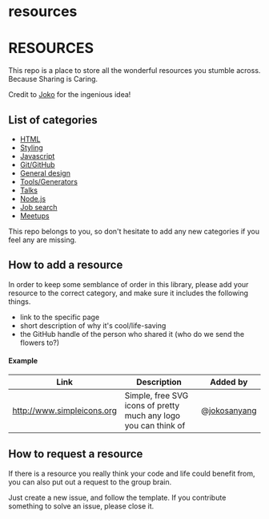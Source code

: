 # resources

# RESOURCES

This repo is a place to store all the wonderful resources you stumble across.
Because Sharing is Caring. 

Credit to [Joko](https://github.com/jokosanyang) for the ingenious idea!

## List of categories

- [HTML](./directory/html.md)
- [Styling](./directory/styling.md)
- [Javascript](./directory/javascript.md)
- [Git/GitHub](./directory/git.md)
- [General design](./directory/design.md)
- [Tools/Generators](./directory/tools.md)
- [Talks](./directory/talks.md)
- [Node.js](./directory/node.md)
- [Job search](./directory/jobs.md)
- [Meetups](./directory/meetups.md)

This repo belongs to you, so don't hesitate to add any new categories if you feel any are missing.

## How to add a resource

In order to keep some semblance of order in this library, please add your resource to the correct category, and make sure it includes the following things.

- link to the specific page
- short description of why it's cool/life-saving
- the GitHub handle of the person who shared it (who do we send the flowers to?)

#### Example

| Link                       | Description                                                     | Added by     |
| -------------------------- | --------------------------------------------------------------- | ------------ |
| http://www.simpleicons.org | Simple, free SVG icons of pretty much any logo you can think of | @[jokosanyang](https://github.com/jokosanyang) |

## How to request a resource

If there is a resource you really think your code and life could benefit from, you can also put out a request to the group brain.

Just create a new issue, and follow the template.
If you contribute something to solve an issue, please close it.
